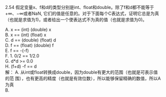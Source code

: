 2.54 假定变量x、f和d的类型分别是int、float和double。除了f和d都不能等于$+\infty$、$-\infty$或者NaN, 它们的值是任意的。对于下面每个C表达式，证明它总是为真（也就是求值为1)，或者给出一个使表达式不为真的值（也就是求值为0)。

A. x == (int) (double) x  
B. x == (int) (float) x  
C. d == (double) (float) d  
D. f == (float) (double) f  
E. f == -(-f)  
F. 1. 0/2 == 1/2.0  
G. d*d >= 0.0  
H. (f+d) -f == d  
解：
A. 从int或float转换成double，因为double有更大的范围（也就是可表示值的范
围），也有更高的精度（也就是有效位数），所以能够保留精确的数值，所以A为真  
B. 